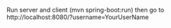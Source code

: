 Run server and client (mvn spring-boot:run) then go to http://localhost:8080/?username=YourUserName
